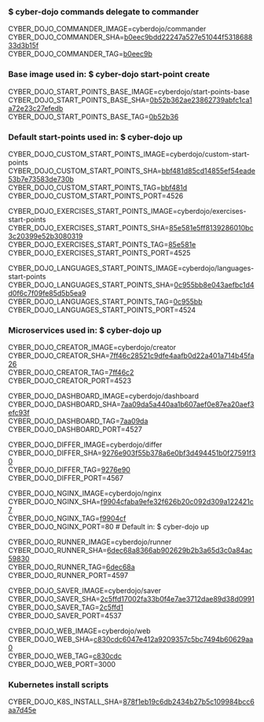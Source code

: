 ### $ cyber-dojo commands delegate to commander

CYBER_DOJO_COMMANDER_IMAGE=cyberdojo/commander  
CYBER_DOJO_COMMANDER_SHA=[b0eec9bdd22247a527e51044f531868833d3b15f](https://github.com/cyber-dojo/commander/commit/b0eec9bdd22247a527e51044f531868833d3b15f)  
CYBER_DOJO_COMMANDER_TAG=[b0eec9b](https://hub.docker.com/layers/cyberdojo/commander/b0eec9b/images/sha256-850bcbc0ad12e9e34cd7a16965a197864750f36275cc080c481521e062a9a9df)  

### Base image used in: $ cyber-dojo start-point create

CYBER_DOJO_START_POINTS_BASE_IMAGE=cyberdojo/start-points-base  
CYBER_DOJO_START_POINTS_BASE_SHA=[0b52b362ae23862739abfc1ca1a72e23c27efedb](https://github.com/cyber-dojo/start-points-base/commit/0b52b362ae23862739abfc1ca1a72e23c27efedb)  
CYBER_DOJO_START_POINTS_BASE_TAG=[0b52b36](https://hub.docker.com/layers/cyberdojo/start-points-base/0b52b36/images/sha256-6506ea4728af9ee3e7b5e189ae4b99f3bea28346e3d79eb67139836e46f256ad)  

### Default start-points used in: $ cyber-dojo up

CYBER_DOJO_CUSTOM_START_POINTS_IMAGE=cyberdojo/custom-start-points  
CYBER_DOJO_CUSTOM_START_POINTS_SHA=[bbf481d85cd14855ef54eade53b7e73583de730b](https://github.com/cyber-dojo/custom-start-points/commit/bbf481d85cd14855ef54eade53b7e73583de730b)  
CYBER_DOJO_CUSTOM_START_POINTS_TAG=[bbf481d](https://hub.docker.com/layers/cyberdojo/custom-start-points/bbf481d/images/sha256-9188d5cbd8808bcaab8654f8206abf19a8a896add11b95a20104aa0dc565c94e)  
CYBER_DOJO_CUSTOM_START_POINTS_PORT=4526

CYBER_DOJO_EXERCISES_START_POINTS_IMAGE=cyberdojo/exercises-start-points  
CYBER_DOJO_EXERCISES_START_POINTS_SHA=[85e581e5ff8139286010bc3c20399e52b3080319](https://github.com/cyber-dojo/exercises-start-points/commit/85e581e5ff8139286010bc3c20399e52b3080319)  
CYBER_DOJO_EXERCISES_START_POINTS_TAG=[85e581e](https://hub.docker.com/layers/cyberdojo/exercises-start-points/85e581e/images/sha256-deba96f6f58a88800c02cc45667950cba76b068c3f88149c3093e2eb15647659)  
CYBER_DOJO_EXERCISES_START_POINTS_PORT=4525

CYBER_DOJO_LANGUAGES_START_POINTS_IMAGE=cyberdojo/languages-start-points  
CYBER_DOJO_LANGUAGES_START_POINTS_SHA=[0c955bb8e043aefbc1d4d0f6c7f09fe85d5b5ea9](https://github.com/cyber-dojo/languages-start-points/commit/0c955bb8e043aefbc1d4d0f6c7f09fe85d5b5ea9)  
CYBER_DOJO_LANGUAGES_START_POINTS_TAG=[0c955bb](https://hub.docker.com/layers/cyberdojo/languages-start-points/0c955bb/images/sha256-e423d1f180a66645a044a49d497dd7868f15871ff7e43d03791ded85c275af64)  
CYBER_DOJO_LANGUAGES_START_POINTS_PORT=4524

### Microservices used in: $ cyber-dojo up

CYBER_DOJO_CREATOR_IMAGE=cyberdojo/creator  
CYBER_DOJO_CREATOR_SHA=[7ff46c28521c9dfe4aafb0d22a401a714b45fa26](https://github.com/cyber-dojo/creator/commit/7ff46c28521c9dfe4aafb0d22a401a714b45fa26)  
CYBER_DOJO_CREATOR_TAG=[7ff46c2](https://hub.docker.com/layers/cyberdojo/creator/7ff46c2/images/sha256-ea1c8dbb1ce312c27fa9a91c3943815c3293da8cecf8f97527c56d66259242f9)  
CYBER_DOJO_CREATOR_PORT=4523

CYBER_DOJO_DASHBOARD_IMAGE=cyberdojo/dashboard  
CYBER_DOJO_DASHBOARD_SHA=[7aa09da5a440aa1b607aef0e87ea20aef3efc93f](https://github.com/cyber-dojo/dashboard/commit/7aa09da5a440aa1b607aef0e87ea20aef3efc93f)  
CYBER_DOJO_DASHBOARD_TAG=[7aa09da](https://hub.docker.com/layers/cyberdojo/dashboard/7aa09da/images/sha256-3d88d56b24868da70983eb11ed57e46baec95e737dacf13b2eff2744957b3d37)  
CYBER_DOJO_DASHBOARD_PORT=4527

CYBER_DOJO_DIFFER_IMAGE=cyberdojo/differ  
CYBER_DOJO_DIFFER_SHA=[9276e903f55b378a6e0bf3d494451b0f27591f30](https://github.com/cyber-dojo/differ/commit/9276e903f55b378a6e0bf3d494451b0f27591f30)  
CYBER_DOJO_DIFFER_TAG=[9276e90](https://hub.docker.com/layers/cyberdojo/differ/9276e90/images/sha256-21425cc61737668f40cdd863720af7b993ea7624c174d48baf8dca02eedb778a)  
CYBER_DOJO_DIFFER_PORT=4567

CYBER_DOJO_NGINX_IMAGE=cyberdojo/nginx  
CYBER_DOJO_NGINX_SHA=[f9904cfaba9efe32f626b20c092d309a122421c7](https://github.com/cyber-dojo/nginx/commit/f9904cfaba9efe32f626b20c092d309a122421c7)  
CYBER_DOJO_NGINX_TAG=[f9904cf](https://hub.docker.com/layers/cyberdojo/nginx/f9904cf/images/sha256-035319192f4e0fe8ec8e0e46580b7ac07c23bcfacb2b903e320a7375e47bef4b)  
CYBER_DOJO_NGINX_PORT=80 # Default in: $ cyber-dojo up

CYBER_DOJO_RUNNER_IMAGE=cyberdojo/runner  
CYBER_DOJO_RUNNER_SHA=[6dec68a8366ab902629b2b3a65d3c0a84ac59830](https://github.com/cyber-dojo/runner/commit/6dec68a8366ab902629b2b3a65d3c0a84ac59830)  
CYBER_DOJO_RUNNER_TAG=[6dec68a](https://hub.docker.com/layers/cyberdojo/runner/6dec68a/images/sha256-fccb1f85c2879aa1882d30f5a639c96379ab6e91e772a38436586cdb6715882d)  
CYBER_DOJO_RUNNER_PORT=4597

CYBER_DOJO_SAVER_IMAGE=cyberdojo/saver  
CYBER_DOJO_SAVER_SHA=[2c5ffd17002fa33b0f4e7ae3712dae89d38d0991](https://github.com/cyber-dojo/saver/commit/2c5ffd17002fa33b0f4e7ae3712dae89d38d0991)  
CYBER_DOJO_SAVER_TAG=[2c5ffd1](https://hub.docker.com/layers/cyberdojo/saver/2c5ffd1/images/sha256-4c5e449d18f71af9e33ba3b411f45ebab55376881152d08ffd4dde81690cdb9b)  
CYBER_DOJO_SAVER_PORT=4537

CYBER_DOJO_WEB_IMAGE=cyberdojo/web  
CYBER_DOJO_WEB_SHA=[c830cdc6047e412a9209357c5bc7494b60629aa0](https://github.com/cyber-dojo/web/commit/c830cdc6047e412a9209357c5bc7494b60629aa0)  
CYBER_DOJO_WEB_TAG=[c830cdc](https://hub.docker.com/layers/cyberdojo/web/c830cdc/images/sha256-cdf32fa91c0dffd1921bb7a330cecaff2d1419d48267709d4a265e4b1e7ed1b5)  
CYBER_DOJO_WEB_PORT=3000

### Kubernetes install scripts
CYBER_DOJO_K8S_INSTALL_SHA=[878f1eb19c6db2434b27b5c109984bcc6aa7d45e](https://github.com/cyber-dojo/k8s-install/commit/878f1eb19c6db2434b27b5c109984bcc6aa7d45e)  
